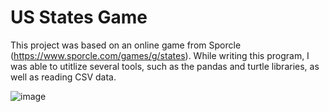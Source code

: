 # US States Game

This project was based on an online game from Sporcle (https://www.sporcle.com/games/g/states). While writing this program, I was able to utitlize several tools, such as the pandas and turtle libraries, as well as reading CSV data.

![image](https://github.com/user-attachments/assets/2d69ef5c-1fe7-485a-9cc7-b63e174f681b)
